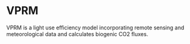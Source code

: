 # VPRM
VPRM is a light use efficiency model incorporating remote sensing and meteorological data and calculates biogenic CO2 fluxes.
